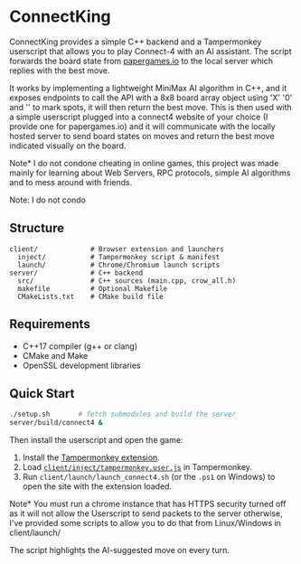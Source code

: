# ConnectKing

ConnectKing provides a simple C++ backend and a Tampermonkey userscript that allows you to play Connect-4 with an AI assistant. The script forwards the board state from [papergames.io](https://papergames.io/) to the local server which replies with the best move.

It works by implementing a lightweight MiniMax AI algorithm in C++, and it exposes endpoints to call the API with a 8x8 board array object using 'X' '0' and '' to mark spots, it will then return the best move. This is then used with a simple userscript plugged into a connect4 website of your choice (I provide one for papergames.io) and it will communicate with the locally hosted server to send board states on moves and return the best move indicated visually on the board. 

Note* I do not condone cheating in online games, this project was made mainly for learning about Web Servers, RPC protocols, simple AI algorithms and to mess around with friends.

Note: I do not condo


## Structure

```
client/             # Browser extension and launchers
  inject/           # Tampermonkey script & manifest
  launch/           # Chrome/Chromium launch scripts
server/             # C++ backend
  src/              # C++ sources (main.cpp, crow_all.h)
  makefile          # Optional Makefile
  CMakeLists.txt    # CMake build file
```

## Requirements

- C++17 compiler (g++ or clang)
- CMake and Make
- OpenSSL development libraries

## Quick Start

```bash
./setup.sh       # fetch submodules and build the server
server/build/connect4 &
```

Then install the userscript and open the game:

1. Install the [Tampermonkey extension](https://www.tampermonkey.net/).
2. Load [`client/inject/tampermonkey.user.js`](client/inject/tampermonkey.user.js) in Tampermonkey.
3. Run `client/launch/launch_connect4.sh` (or the `.ps1` on Windows) to open the site with the extension loaded.

Note* You must run a chrome instance that has HTTPS security turned off as it will not allow the Userscript to send packets to the server otherwise, I've provided some scripts to allow you to do that from Linux/Windows in client/launch/

The script highlights the AI-suggested move on every turn.

